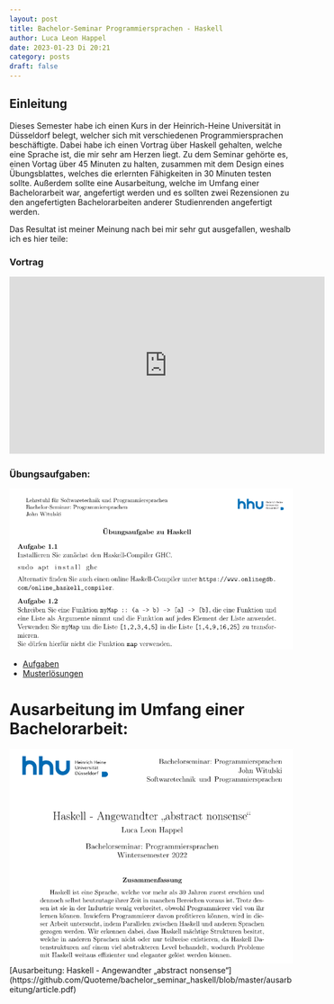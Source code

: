 ```yaml
---
layout: post
title: Bachelor-Seminar Programmiersprachen - Haskell
author: Luca Leon Happel
date: 2023-01-23 Di 20:21
category: posts
draft: false
---
```


## Einleitung

Dieses Semester habe ich einen Kurs in der Heinrich-Heine Universität
in Düsseldorf belegt, welcher sich mit verschiedenen Programmiersprachen
beschäftigte. Dabei habe ich einen Vortrag über Haskell gehalten, welche
eine Sprache ist, die mir sehr am Herzen liegt.
Zu dem Seminar gehörte es, einen Vortag über 45 Minuten zu halten,
zusammen mit dem Design eines Übungsblattes,
welches die erlernten Fähigkeiten in 30 Minuten testen sollte. Außerdem
sollte eine Ausarbeitung, welche im Umfang einer Bachelorarbeit war,
angefertigt werden und es sollten zwei Rezensionen zu den angefertigten
Bachelorarbeiten anderer Studienrenden angefertigt werden.

Das Resultat ist meiner Meinung nach bei mir sehr gut ausgefallen, weshalb
ich es hier teile:

### Vortrag

<iframe width="560" height="315" src="https://www.youtube.com/embed/b5qCzC3HnJc" title="YouTube video player" frameborder="0" allow="accelerometer; autoplay; clipboard-write; encrypted-media; gyroscope; picture-in-picture; web-share" allowfullscreen></iframe>

### Übungsaufgaben:


<img src="../images/bachelor-seminar_haskell-aufgaben.png" alt="Bildschirmfoto von der Ausarbeitung">

- [Aufgaben](https://github.com/Quoteme/bachelor_seminar_haskell/blob/master/aufgaben/Vorlagen/Uebung.pdf)
- [Musterlösungen](https://github.com/Quoteme/bachelor_seminar_haskell/blob/master/aufgaben/musterloesung.hs)

# Ausarbeitung im Umfang einer Bachelorarbeit:

<img src="../images/bachelor-seminar_haskell.png" alt="Bildschirmfoto von der Ausarbeitung">
[Ausarbeitung: Haskell - Angewandter „abstract nonsense“](https://github.com/Quoteme/bachelor_seminar_haskell/blob/master/ausarbeitung/article.pdf)
